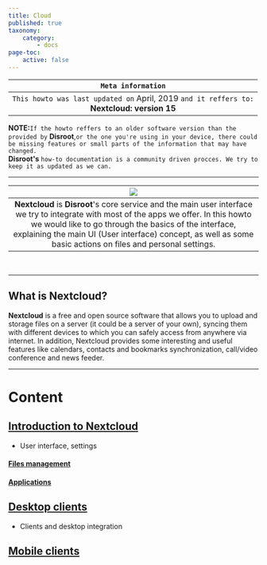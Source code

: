 ```yaml
---
title: Cloud
published: true
taxonomy:
    category:
        - docs
page-toc:
    active: false
---
```

|```Meta information```|
|:--:|
|```This howto was last updated on``` April, 2019 ```and it reffers to:```<br>**Nextcloud: version 15**|

**NOTE:**```If the howto reffers to an older software version than the provided by``` **Disroot**,```or the one you're using in your device, there could be missing features or small parts of the information that may have changed.```<br> **Disroot's** ```how-to documentation is a community driven procces. We try to keep it as updated as we can.```

----

|![](/start/icons/nc_logo.png)|
|:--:|
|**Nextcloud** is **Disroot**'s core service and the main user interface we try to integrate with most of the apps we offer. In this howto we would like to go through the basics of the interface, explaining the main UI (User interface) concept, as well as some basic actions on files and personal settings.|
<br>

----

## What is Nextcloud?
**Nextcloud** is a free and open source software that allows you to upload and storage files on a server (it could be a server of your own), syncing them with different devices to which you can safely access from anywhere via internet. In addition, Nextcloud provides some interesting and useful features like calendars, contacts and bookmarks synchronization, call/video conference and news feeder.<br>

----------
# Content
## [Introduction to Nextcloud](introduction)
- User interface, settings
#### [Files management](files_management)
#### [Applications](apps)

## [Desktop clients](/cloud/clients/desktop)
- Clients and desktop integration

## [Mobile clients](/cloud/clients/mobile)
